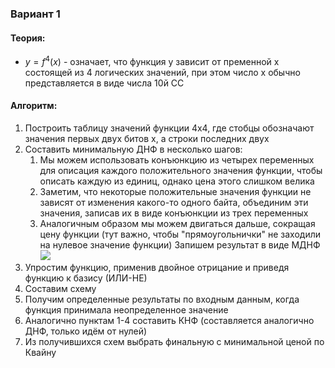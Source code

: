 ### Вариант 1
#### Теория:
- $y=f^4(x)$ - означает, что функция y зависит от пременной x состоящей из 4 логических значений, при этом число x обычно представляется в виде числа 10й СС
#### Алгоритм:
1. Построить таблицу значений функции 4x4, где стобцы обозначают значения первых двух битов x, а строки последних двух
2. Составить минимальную ДНФ в несколько шагов:
	1. Мы можем использовать конъюнкцию из четырех переменных для описация каждого положительного значения функции, чтобы описать каждую из единиц, однако цена этого слишком велика
	2. Заметим, что некоторые положительные значения функции не зависят от изменения какого-то одного байта, объединим эти значения, записав их в виде конъюнкции из трех переменных
	3. Аналогичным образом мы можем двигаться дальше, сокращая цену функции (тут важно, чтобы "прямоугольнички" не заходили на нулевое значение функции)
   Запишем результат в виде МДНФ   ![](task9.png)
3. Упростим функцию, применив двойное отрицание и приведя функцию к базису (ИЛИ-НЕ)
4. Составим схему
5. Получим определенные результаты по входным данным, когда функция принимала неопределенное значение
6. Аналогично пунктам 1-4 составить КНФ (составляется аналогично ДНФ, только идём от нулей)
7. Из получившихся схем выбрать финальную с минимальной ценой по Квайну